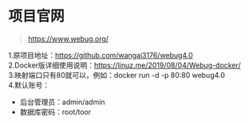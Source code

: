 # 项目官网
> https://www.webug.org/  

1.原项目地址：https://github.com/wangai3176/webug4.0  
2.Docker版详细使用说明：https://linuz.me/2019/08/04/Webug-docker/  
3.映射端口只有80就可以，例如：docker run -d -p 80:80 webug4.0  
4.默认账号：  
  - 后台管理员：admin/admin
  - 数据库密码：root/toor
